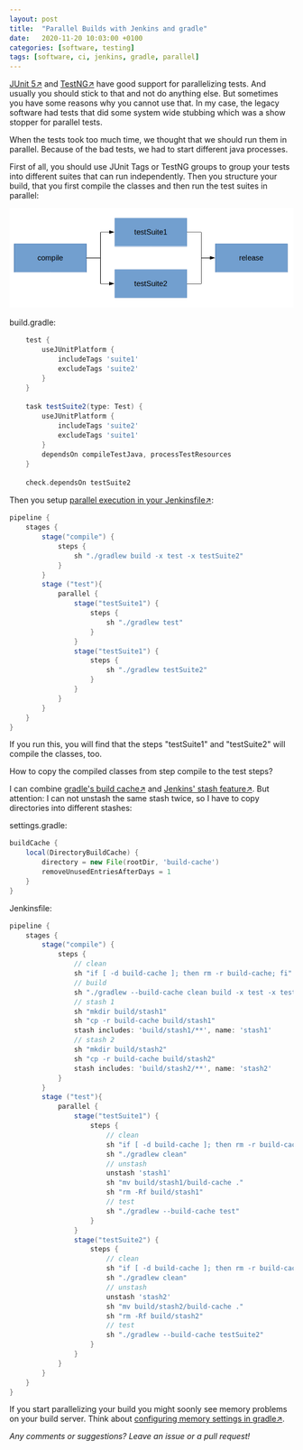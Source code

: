 ```yaml
---
layout: post
title:  "Parallel Builds with Jenkins and gradle"
date:   2020-11-20 10:03:00 +0100
categories: [software, testing]
tags: [software, ci, jenkins, gradle, parallel]
---
```


[JUnit 5&#8599;](https://junit.org/junit5/) and [TestNG&#8599;](https://testng.org/doc/index.html) have good support for parallelizing tests. 
And usually you should stick to that and not do anything else.
But sometimes you have some reasons why you cannot use that.
In my case, the legacy software had tests that did some system wide stubbing which was a show stopper for parallel tests.

When the tests took too much time, we thought that we should run them in parallel. 
Because of the bad tests, we had to start different java processes.

First of all, you should use JUnit Tags or TestNG groups to group your tests into different suites that can run independently.
Then you structure your build, that you first compile the classes and then run the test suites in parallel:

![parallel build](/assets/parallel-build.png)

build.gradle:
```groovy
    test {
        useJUnitPlatform {
            includeTags 'suite1'
            excludeTags 'suite2'
        }
    }
    
    task testSuite2(type: Test) {
        useJUnitPlatform {
            includeTags 'suite2'
            excludeTags 'suite1'
        }
        dependsOn compileTestJava, processTestResources
    }

    check.dependsOn testSuite2
```

Then you setup [parallel execution in your Jenkinsfile&#8599;](https://www.jenkins.io/blog/2017/09/25/declarative-1/):
```groovy
pipeline {
    stages {
        stage("compile") {
            steps {
                sh "./gradlew build -x test -x testSuite2"        
            }
        }
        stage ("test"){
            parallel {
                stage("testSuite1") {
                    steps {
                        sh "./gradlew test"        
                    }
                }  
                stage("testSuite1") {
                    steps {
                        sh "./gradlew testSuite2"        
                    }
                }
            }
        }
    }
}
```
If you run this, you will find that the steps "testSuite1" and "testSuite2" will compile the classes, too.

How to copy the compiled classes from step compile to the test steps?

I can combine [gradle's build cache&#8599;](https://docs.gradle.org/current/userguide/build_cache.html) and [Jenkins' stash feature&#8599;](https://www.jenkins.io/doc/pipeline/steps/workflow-basic-steps/#stash-stash-some-files-to-be-used-later-in-the-build). But attention: I can not unstash the same stash twice, so I have to copy directories into different stashes: 

settings.gradle:
```groovy
buildCache {
    local(DirectoryBuildCache) {
        directory = new File(rootDir, 'build-cache')
        removeUnusedEntriesAfterDays = 1
    }
}
```

Jenkinsfile:

```groovy
pipeline {
    stages {
        stage("compile") {
            steps {
                // clean
                sh "if [ -d build-cache ]; then rm -r build-cache; fi"
                // build
                sh "./gradlew --build-cache clean build -x test -x testSuite1"
                // stash 1
                sh "mkdir build/stash1"
                sh "cp -r build-cache build/stash1"
                stash includes: 'build/stash1/**', name: 'stash1'
                // stash 2
                sh "mkdir build/stash2"
                sh "cp -r build-cache build/stash2"
                stash includes: 'build/stash2/**', name: 'stash2'
            }
        }
        stage ("test"){
            parallel {
                stage("testSuite1") {
                    steps {
                        // clean
                        sh "if [ -d build-cache ]; then rm -r build-cache; fi"
                        sh "./gradlew clean"
                        // unstash                        
                        unstash 'stash1'
                        sh "mv build/stash1/build-cache ."
                        sh "rm -Rf build/stash1"
                        // test            
                        sh "./gradlew --build-cache test"        
                    }
                }  
                stage("testSuite2") {
                    steps {
                        // clean
                        sh "if [ -d build-cache ]; then rm -r build-cache; fi"
                        sh "./gradlew clean"
                        // unstash
                        unstash 'stash2'
                        sh "mv build/stash2/build-cache ."
                        sh "rm -Rf build/stash2"
                        // test
                        sh "./gradlew --build-cache testSuite2"        
                    }
                }
            }
        }
    }
}
```

If you start parallelizing your build you might soonly see memory problems on your build server. 
Think about [configuring memory settings in gradle&#8599;](https://docs.gradle.org/current/userguide/build_environment.html#sec:configuring_jvm_memory). 

*Any comments or suggestions? Leave an issue or a pull request!*
